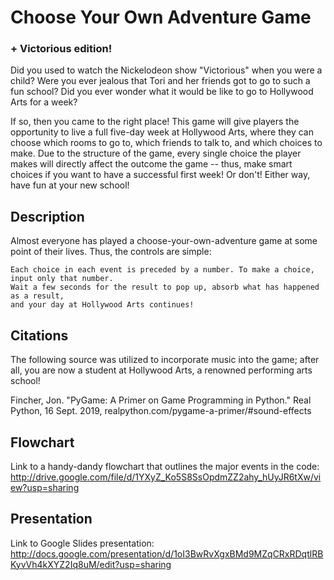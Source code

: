# Choose Your Own Adventure Game
### + Victorious edition!

Did you used to watch the Nickelodeon show "Victorious" when you were a child? Were you ever jealous that Tori and her friends got to go to such a fun school? Did you ever wonder what it would be like to go to Hollywood Arts for a week?

If so, then you came to the right place! This game will give players the opportunity to live a full five-day week at Hollywood Arts, where they can choose which rooms to go to, which friends to talk to, and which choices to make. Due to the structure of the game, every single choice the player makes will directly affect the outcome the game -- thus, make smart choices if you want to have a successful first week! Or don't! Either way, have fun at your new school!

## Description

Almost everyone has played a choose-your-own-adventure game at some point of their lives. Thus, the controls are simple: 

    Each choice in each event is preceded by a number. To make a choice, input only that number. 
    Wait a few seconds for the result to pop up, absorb what has happened as a result, 
    and your day at Hollywood Arts continues!

## Citations

The following source was utilized to incorporate music into the game; after all, you are now a student at Hollywood Arts, a renowned performing arts school!

Fincher, Jon. "PyGame: A Primer on Game Programming in Python." Real Python, 16 Sept. 2019, realpython.com/pygame-a-primer/#sound-effects

## Flowchart

Link to a handy-dandy flowchart that outlines the major events in the code:
<http://drive.google.com/file/d/1YXyZ_Ko5S8SsOpdmZZ2ahy_hUyJR6tXw/view?usp=sharing>


## Presentation

Link to Google Slides presentation:
<http://docs.google.com/presentation/d/1oI3BwRvXgxBMd9MZqCRxRDqtlRBKyvVh4kXYZ2Iq8uM/edit?usp=sharing>
